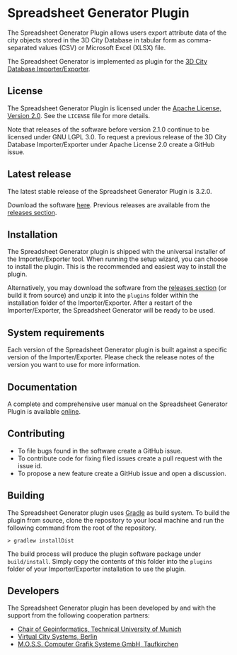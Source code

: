 Spreadsheet Generator Plugin
============================

The Spreadsheet Generator Plugin allows users export attribute data of the city objects stored in the 3D City Database
in tabular form as comma-separated values (CSV) or Microsoft Excel (XLSX) file.

The Spreadsheet Generator is implemented as plugin for the
[3D City Database Importer/Exporter](https://github.com/3dcitydb/importer-exporter).

License
-------
The Spreadsheet Generator Plugin is licensed under the [Apache License, Version 2.0](http://www.apache.org/licenses/LICENSE-2.0).
See the `LICENSE` file for more details.

Note that releases of the software before version 2.1.0 continue to be licensed under GNU LGPL 3.0.
To request a previous release of the 3D City Database Importer/Exporter under Apache License 2.0 create a GitHub issue.

Latest release
--------------
The latest stable release of the Spreadsheet Generator Plugin is 3.2.0.

Download the software [here](https://github.com/3dcitydb/plugin-spreadsheet-generator/releases/download/v3.2.0/plugin-spreadsheet-generator-3.2.0.zip).
Previous releases are available from the [releases section](https://github.com/3dcitydb/plugin-spreadsheet-generator/releases).

Installation
------------
The Spreadsheet Generator plugin is shipped with the universal installer of the Importer/Exporter tool. When running
the setup wizard, you can choose to install the plugin. This is the recommended and easiest way to install the plugin.

Alternatively, you may download the software from the [releases section](https://github.com/3dcitydb/plugin-spreadsheet-generator/releases)
(or build it from source) and unzip it into the `plugins` folder within the installation folder of the
Importer/Exporter. After a restart of the Importer/Exporter, the Spreadsheet Generator will be ready to be used.

System requirements
-------------------
Each version of the Spreadsheet Generator plugin is built against a specific version of the Importer/Exporter.
Please check the release notes of the version you want to use for more information. 

Documentation
-------------
A complete and comprehensive user manual on the Spreadsheet Generator Plugin is available
[online](https://3dcitydb-docs.readthedocs.io/en/release-v4.3.0/plugins/spreadsheet/).

Contributing
------------
* To file bugs found in the software create a GitHub issue.
* To contribute code for fixing filed issues create a pull request with the issue id.
* To propose a new feature create a GitHub issue and open a discussion.

Building
--------
The Spreadsheet Generator plugin uses [Gradle](https://gradle.org/) as build system. To build the plugin from source,
clone the repository to your local machine and run the following command from the root of the repository.

    > gradlew installDist
    
The build process will produce the plugin software package under `build/install`. Simply copy the contents of this
folder into the `plugins` folder of your Importer/Exporter installation to use the plugin.

Developers
----------
The Spreadsheet Generator plugin has been developed by and with the support from the following cooperation partners:

* [Chair of Geoinformatics, Technical University of Munich](https://www.gis.bgu.tum.de/)
* [Virtual City Systems, Berlin](https://vc.systems/)
* [M.O.S.S. Computer Grafik Systeme GmbH, Taufkirchen](http://www.moss.de/)